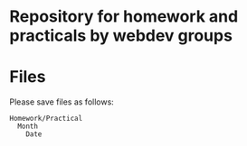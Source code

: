 <h1>Repository for homework and practicals by webdev groups</h1>

# Files

Please save files as follows:

```
Homework/Practical
  Month
    Date
```
